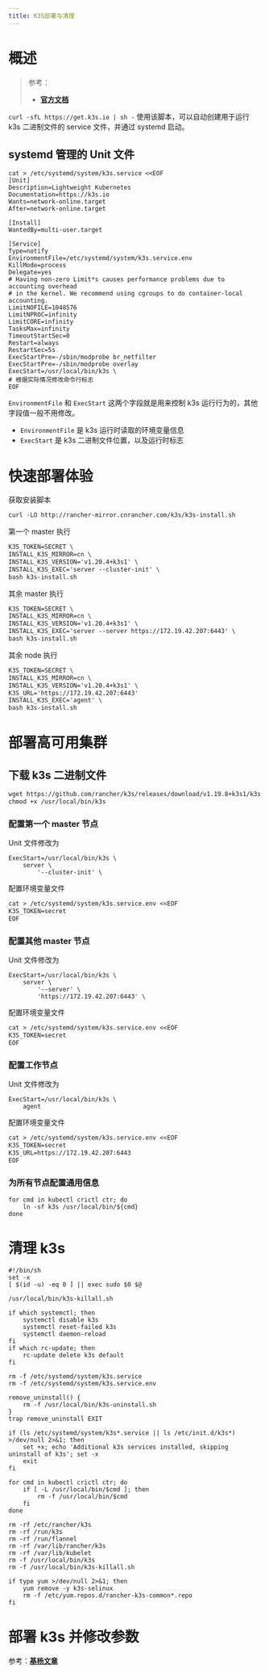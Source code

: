 ```yaml
---
title: K3S部署与清理
---
```


# 概述

> 参考：
> - [**官方文档**](https://docs.rancher.cn/docs/k3s/quick-start/_index/)

`curl -sfL https://get.k3s.io | sh -` 使用该脚本，可以自动创建用于运行 k3s 二进制文件的 service 文件，并通过 systemd 启动。

## systemd 管理的 Unit 文件

```shell
cat > /etc/systemd/system/k3s.service <<EOF
[Unit]
Description=Lightweight Kubernetes
Documentation=https://k3s.io
Wants=network-online.target
After=network-online.target

[Install]
WantedBy=multi-user.target

[Service]
Type=notify
EnvironmentFile=/etc/systemd/system/k3s.service.env
KillMode=process
Delegate=yes
# Having non-zero Limit*s causes performance problems due to accounting overhead
# in the kernel. We recommend using cgroups to do container-local accounting.
LimitNOFILE=1048576
LimitNPROC=infinity
LimitCORE=infinity
TasksMax=infinity
TimeoutStartSec=0
Restart=always
RestartSec=5s
ExecStartPre=-/sbin/modprobe br_netfilter
ExecStartPre=-/sbin/modprobe overlay
ExecStart=/usr/local/bin/k3s \
# 根据实际情况修改命令行标志
EOF
```

`EnvironmentFile` 和 `ExecStart` 这两个字段就是用来控制 k3s 运行行为的，其他字段值一般不用修改。

- `EnvironmentFile` 是 k3s 运行时读取的环境变量信息
- `ExecStart` 是 k3s 二进制文件位置，以及运行时标志

# 快速部署体验

获取安装脚本

```latex
curl -LO http://rancher-mirror.cnrancher.com/k3s/k3s-install.sh
```

第一个 master 执行

```latex
K3S_TOKEN=SECRET \
INSTALL_K3S_MIRROR=cn \
INSTALL_K3S_VERSION='v1.20.4+k3s1' \
INSTALL_K3S_EXEC='server --cluster-init' \
bash k3s-install.sh
```

其余 master 执行

```latex
K3S_TOKEN=SECRET \
INSTALL_K3S_MIRROR=cn \
INSTALL_K3S_VERSION='v1.20.4+k3s1' \
INSTALL_K3S_EXEC='server --server https://172.19.42.207:6443' \
bash k3s-install.sh
```

其余 node 执行

```latex
K3S_TOKEN=SECRET \
INSTALL_K3S_MIRROR=cn \
INSTALL_K3S_VERSION='v1.20.4+k3s1' \
K3S_URL='https://172.19.42.207:6443'
INSTALL_K3S_EXEC='agent' \
bash k3s-install.sh
```

# 部署高可用集群

## 下载 k3s 二进制文件

```latex
wget https://github.com/rancher/k3s/releases/download/v1.19.8+k3s1/k3s -O /usr/local/bin/k3s
chmod +x /usr/local/bin/k3s
```

### 配置第一个 master 节点

Unit 文件修改为

```shell
ExecStart=/usr/local/bin/k3s \
    server \
        '--cluster-init' \
```

配置环境变量文件

```latex
cat > /etc/systemd/system/k3s.service.env <<EOF
K3S_TOKEN=secret
EOF
```

### 配置其他 master 节点

Unit 文件修改为

```shell
ExecStart=/usr/local/bin/k3s \
    server \
        '--server' \
        'https://172.19.42.207:6443' \
```

配置环境变量文件

```latex
cat > /etc/systemd/system/k3s.service.env <<EOF
K3S_TOKEN=secret
EOF
```

### 配置工作节点

Unit 文件修改为

```shell
ExecStart=/usr/local/bin/k3s \
    agent
```

配置环境变量文件

```latex
cat > /etc/systemd/system/k3s.service.env <<EOF
K3S_TOKEN=secret
K3S_URL=https://172.19.42.207:6443
EOF
```

### 为所有节点配置通用信息

```shell
for cmd in kubectl crictl ctr; do
    ln -sf k3s /usr/local/bin/${cmd}
done
```

# 清理 k3s

```shell
#!/bin/sh
set -x
[ $(id -u) -eq 0 ] || exec sudo $0 $@

/usr/local/bin/k3s-killall.sh

if which systemctl; then
    systemctl disable k3s
    systemctl reset-failed k3s
    systemctl daemon-reload
fi
if which rc-update; then
    rc-update delete k3s default
fi

rm -f /etc/systemd/system/k3s.service
rm -f /etc/systemd/system/k3s.service.env

remove_uninstall() {
    rm -f /usr/local/bin/k3s-uninstall.sh
}
trap remove_uninstall EXIT

if (ls /etc/systemd/system/k3s*.service || ls /etc/init.d/k3s*) >/dev/null 2>&1; then
    set +x; echo 'Additional k3s services installed, skipping uninstall of k3s'; set -x
    exit
fi

for cmd in kubectl crictl ctr; do
    if [ -L /usr/local/bin/$cmd ]; then
        rm -f /usr/local/bin/$cmd
    fi
done

rm -rf /etc/rancher/k3s
rm -rf /run/k3s
rm -rf /run/flannel
rm -rf /var/lib/rancher/k3s
rm -rf /var/lib/kubelet
rm -f /usr/local/bin/k3s
rm -f /usr/local/bin/k3s-killall.sh

if type yum >/dev/null 2>&1; then
    yum remove -y k3s-selinux
    rm -f /etc/yum.repos.d/rancher-k3s-common*.repo
fi
```

# 部署 k3s 并修改参数

参考：[**基杨文章**](https://mp.weixin.qq.com/s?__biz=MzU1MzY4NzQ1OA==&mid=2247485580&idx=1&sn=b474d3736caa99bb45cca993c455bd64&chksm=fbee4841cc99c1579ae6139b5959f9a9d5cceaee77b2335e1c30c96d19e003cfb1d2dca9ecff&scene=21#wechat_redirect)
